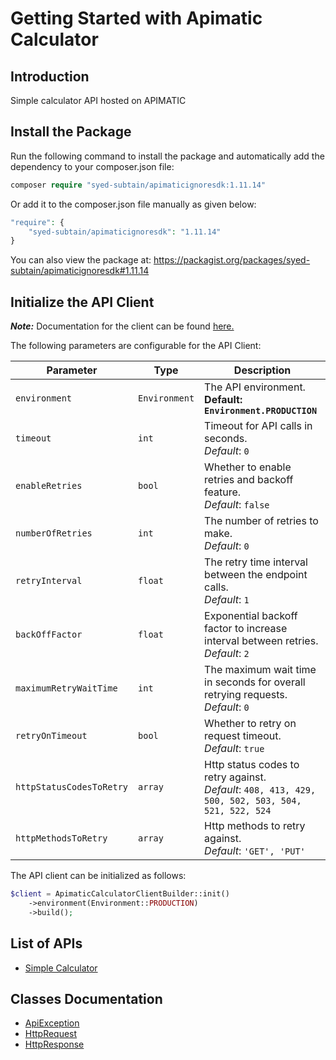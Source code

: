 
# Getting Started with Apimatic Calculator

## Introduction

Simple calculator API hosted on APIMATIC

## Install the Package

Run the following command to install the package and automatically add the dependency to your composer.json file:

```php
composer require "syed-subtain/apimaticignoresdk:1.11.14"
```

Or add it to the composer.json file manually as given below:

```php
"require": {
    "syed-subtain/apimaticignoresdk": "1.11.14"
}
```

You can also view the package at:
https://packagist.org/packages/syed-subtain/apimaticignoresdk#1.11.14

## Initialize the API Client

**_Note:_** Documentation for the client can be found [here.](https://www.github.com/Syed-Subtain/php-new-repos/tree/1.11.14/doc/client.md)

The following parameters are configurable for the API Client:

| Parameter | Type | Description |
|  --- | --- | --- |
| `environment` | `Environment` | The API environment. <br> **Default: `Environment.PRODUCTION`** |
| `timeout` | `int` | Timeout for API calls in seconds.<br>*Default*: `0` |
| `enableRetries` | `bool` | Whether to enable retries and backoff feature.<br>*Default*: `false` |
| `numberOfRetries` | `int` | The number of retries to make.<br>*Default*: `0` |
| `retryInterval` | `float` | The retry time interval between the endpoint calls.<br>*Default*: `1` |
| `backOffFactor` | `float` | Exponential backoff factor to increase interval between retries.<br>*Default*: `2` |
| `maximumRetryWaitTime` | `int` | The maximum wait time in seconds for overall retrying requests.<br>*Default*: `0` |
| `retryOnTimeout` | `bool` | Whether to retry on request timeout.<br>*Default*: `true` |
| `httpStatusCodesToRetry` | `array` | Http status codes to retry against.<br>*Default*: `408, 413, 429, 500, 502, 503, 504, 521, 522, 524` |
| `httpMethodsToRetry` | `array` | Http methods to retry against.<br>*Default*: `'GET', 'PUT'` |

The API client can be initialized as follows:

```php
$client = ApimaticCalculatorClientBuilder::init()
    ->environment(Environment::PRODUCTION)
    ->build();
```

## List of APIs

* [Simple Calculator](https://www.github.com/Syed-Subtain/php-new-repos/tree/1.11.14/doc/controllers/simple-calculator.md)

## Classes Documentation

* [ApiException](https://www.github.com/Syed-Subtain/php-new-repos/tree/1.11.14/doc/api-exception.md)
* [HttpRequest](https://www.github.com/Syed-Subtain/php-new-repos/tree/1.11.14/doc/http-request.md)
* [HttpResponse](https://www.github.com/Syed-Subtain/php-new-repos/tree/1.11.14/doc/http-response.md)

